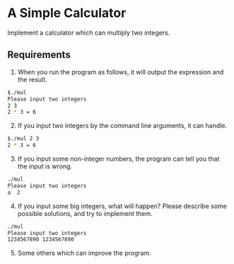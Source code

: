 # A Simple Calculator

Implement a calculator which can multiply two integers.

## Requirements

1. When you run the program as follows, it will output the expression and the result.

```bash
$./mul
Please input two integers
2 3
2 * 3 = 6
```

2. If you input two integers by the command line arguments, it can handle.

```bash
$./mul 2 3
2 * 3 = 6
```

3. If you input some non-integer numbers, the program can tell you that the input is wrong.

```bash
./mul
Please input two integers
a  2
```

4. If you input some big integers, what will happen? Please describe some possible solutions, and try to implement them.

```bash
./mul 
Please input two integers
1234567890 1234567890
```

5. Some others which can improve the program.